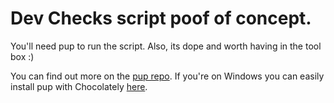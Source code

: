 # Dev Checks script poof of concept.

You'll need pup to run the script. Also, its dope and worth having in the tool box :)

You can find out more on the [pup repo](https://github.com/ericchiang/pup).
If you're on Windows you can easily install pup with Chocolately [here](https://community.chocolatey.org/packages/pup).
